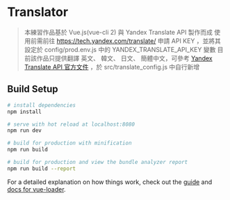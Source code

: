 # Translator

> 本練習作品基於 Vue.js(vue-cli 2) 與 Yandex Translate API 製作而成
> 使用前需前往 https://tech.yandex.com/translate/ 申請 API KEY ，並將其設定於 config/prod.env.js 中的 YANDEX_TRANSLATE_API_KEY 變數
> 目前該作品只提供翻譯 英文、 韓文、 日文、 簡體中文，可參考 [Yandex Translate API 官方文件](https://tech.yandex.com/translate/doc/dg/concepts/api-overview-docpage/) ，於 src/translate_config.js 中自行新增

## Build Setup

``` bash
# install dependencies
npm install

# serve with hot reload at localhost:8080
npm run dev

# build for production with minification
npm run build

# build for production and view the bundle analyzer report
npm run build --report
```

For a detailed explanation on how things work, check out the [guide](http://vuejs-templates.github.io/webpack/) and [docs for vue-loader](http://vuejs.github.io/vue-loader).
